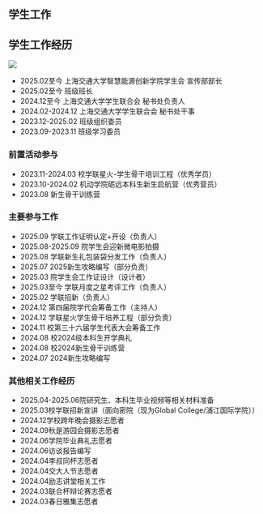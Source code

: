 ## 学生工作

## 学生工作经历
<img src="/introduction/imgs/studentwork.png">

- 2025.02至今 上海交通大学智慧能源创新学院学生会 宣传部部长
- 2025.02至今 班级班长
- 2024.12至今 上海交通大学学生联合会 秘书处负责人
- 2024.02-2024.12 上海交通大学学生联合会 秘书处干事
- 2023.12-2025.02 班级组织委员
- 2023.09-2023.11 班级学习委员

### 前置活动参与
- 2023.11-2024.03 校学联星火-学生骨干培训工程（优秀学员）
- 2023.10-2024.02 机动学院砺远本科生新生启航营（优秀营员）
- 2023.08 新生骨干训练营

### 主要参与工作
- 2025.09 学联工作证明认定+开设（负责人）
- 2025.08-2025.09 院学生会迎新微电影拍摄
- 2025.08 学联新生礼包装袋分发工作（负责人）
- 2025.07 2025新生攻略编写（部分负责）
- 2025.03 院学生会工作证设计（设计者）
- 2025.03至今 学联月度之星考评工作（负责人）
- 2025.02 学联招新（负责人）
- 2024.12 第四届院学代会筹备工作（主持人）
- 2024.12 学联星火学生骨干培养工程（部分负责）
- 2024.11 校第三十六届学生代表大会筹备工作
- 2024.08 校2024级本科生开学典礼
- 2024.08 校2024新生骨干训练营
- 2024.07 2024新生攻略编写

### 其他相关工作经历
- 2025.04-2025.06院研究生、本科生毕业视频等相关材料准备
- 2025.03校学联招新宣讲（面向密院（现为Global College/浦江国际学院））
- 2024.12学校跨年晚会摄影志愿者
- 2024.09秋是游园会摄影志愿者
- 2024.06学院毕业典礼志愿者
- 2024.06访谈报告编写
- 2024.04李叔同杯志愿者
- 2024.04交大人节志愿者
- 2024.04励志讲堂相关工作
- 2024.03联合杯辩论赛志愿者
- 2024.03春日雅集志愿者